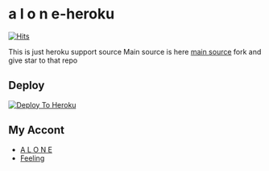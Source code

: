 # a l o n e-heroku
[![Hits](https://hits.seeyoufarm.com/api/count/incr/badge.svg?url=https%3A%2F%2Fgithub.com%2FMr-confused%2Fcatpack&count_bg=%2379C83D&title_bg=%23555555&icon=&icon_color=%23E7E7E7&title=hits&edge_flat=false)](https://github.com/caca66/catuserbot)

This is just heroku support source 
Main source is here [main source](https://github.com/caca66/catuserbot) fork and give star to that repo 

## Deploy
[![Deploy To Heroku](https://www.herokucdn.com/deploy/button.svg)](https://dashboard.heroku.com/new?template=https%3A%2F%2Fgithub.com%2FJisan09%2Fcatpack)

## My Accont
   - [A L O N E](https://t.me/C1CIC)
   - [Feeling](https://t.me/NVVVM)
